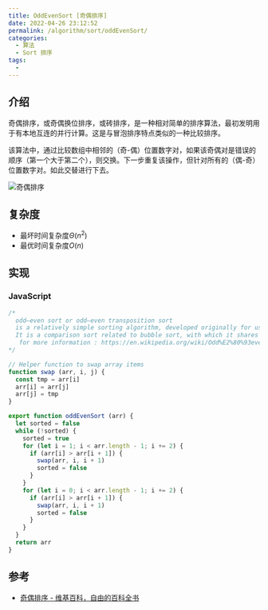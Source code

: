 ```yaml
---
title: OddEvenSort [奇偶排序]
date: 2022-04-26 23:12:52
permalink: /algorithm/sort/oddEvenSort/
categories:
  - 算法
  - Sort 排序
tags:
  - 
---
```


## 介绍

奇偶排序，或奇偶换位排序，或砖排序，是一种相对简单的排序算法，最初发明用于有本地互连的并行计算。这是与冒泡排序特点类似的一种比较排序。

该算法中，通过比较数组中相邻的（奇-偶）位置数字对，如果该奇偶对是错误的顺序（第一个大于第二个），则交换。下一步重复该操作，但针对所有的（偶-奇）位置数字对。如此交替进行下去。

![奇偶排序](https://upload.wikimedia.org/wikipedia/commons/1/1b/Odd_even_sort_animation.gif)

## 复杂度

- 最坏时间复杂度$\Theta (n^{2})$
- 最优时间复杂度$O(n)$

## 实现

### JavaScript

```js
/*
  odd–even sort or odd–even transposition sort
  is a relatively simple sorting algorithm, developed originally for use on parallel processors with local interconnections.
  It is a comparison sort related to bubble sort, with which it shares many characteristics.
   for more information : https://en.wikipedia.org/wiki/Odd%E2%80%93even_sort
*/

// Helper function to swap array items
function swap (arr, i, j) {
  const tmp = arr[i]
  arr[i] = arr[j]
  arr[j] = tmp
}

export function oddEvenSort (arr) {
  let sorted = false
  while (!sorted) {
    sorted = true
    for (let i = 1; i < arr.length - 1; i += 2) {
      if (arr[i] > arr[i + 1]) {
        swap(arr, i, i + 1)
        sorted = false
      }
    }
    for (let i = 0; i < arr.length - 1; i += 2) {
      if (arr[i] > arr[i + 1]) {
        swap(arr, i, i + 1)
        sorted = false
      }
    }
  }
  return arr
}
```

## 参考

- [奇偶排序 - 维基百科，自由的百科全书](https://zh.wikipedia.org/wiki/%E5%A5%87%E5%81%B6%E6%8E%92%E5%BA%8F)